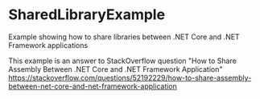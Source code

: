 # SharedLibraryExample
Example showing how to share libraries between .NET Core and .NET Framework applications

This example is an answer to StackOverflow question "How to Share Assembly Between .NET Core and .NET Framework Application"
https://stackoverflow.com/questions/52192229/how-to-share-assembly-between-net-core-and-net-framework-application
